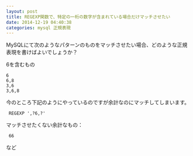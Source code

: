 ```yaml
---
layout: post
title: REGEXP関数で、特定の一桁の数字が含まれている場合だけマッチさせたい
date: 2014-12-19 04:40:38
categories: mysql 正規表現
---
```

<p>MySQLにて次のようなパターンのものをマッチさせたい場合、どのような正規表現を書けばよいでしょうか？</p>

<p>6を含むもの</p>

```
6
6,8
3,6
3,6,8
```

<p>今のところ下記のようにやっているのですが余計なのにマッチしてしまいます。</p>

```
 REGEXP ',?6,?'
```

<p>マッチさせたくない余計なもの：</p>

```
 66
```

<p>など</p>
